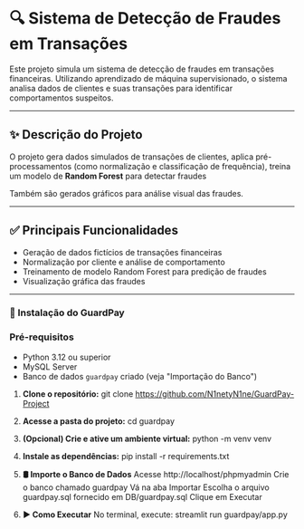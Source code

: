 # 🔍 Sistema de Detecção de Fraudes em Transações

Este projeto simula um sistema de detecção de fraudes em transações financeiras. Utilizando aprendizado de máquina supervisionado, 
o sistema analisa dados de clientes e suas transações para identificar comportamentos suspeitos.

---

## ✨ Descrição do Projeto

O projeto gera dados simulados de transações de clientes, aplica pré-processamentos (como normalização e classificação de frequência),
treina um modelo de **Random Forest** para detectar fraudes

Também são gerados gráficos para análise visual das fraudes.

---

## ✅ Principais Funcionalidades

- Geração de dados fictícios de transações financeiras
- Normalização por cliente e análise de comportamento
- Treinamento de modelo Random Forest para predição de fraudes
- Visualização gráfica das fraudes

---

### 🚀 Instalação do GuardPay

### Pré-requisitos

- Python 3.12 ou superior
- MySQL Server
- Banco de dados `guardpay` criado (veja "Importação do Banco")

1. **Clone o repositório:**
   git clone https://github.com/N1netyN1ne/GuardPay-Project

2. **Acesse a pasta do projeto:**
    cd guardpay

3. **(Opcional) Crie e ative um ambiente virtual:**
    python -m venv venv

4. **Instale as dependências:**
    pip install -r requirements.txt

5. **🛢️ Importe o Banco de Dados**
    Acesse http://localhost/phpmyadmin
    Crie o banco chamado guardpay
    Vá na aba Importar
    Escolha o arquivo guardpay.sql fornecido em DB/guardpay.sql
    Clique em Executar
    
6. **▶️ Como Executar**
    No terminal, execute:
    streamlit run guardpay/app.py
 

